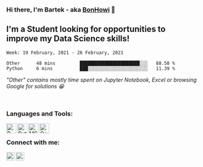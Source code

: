 ### Hi there, I'm Bartek - aka [BonHowi][linkedin] 👋


## I'm a Student looking for opportunities to improve my Data Science skills!



<!--START_SECTION:waka-->
```text
Week: 19 February, 2021 - 26 February, 2021

Other      48 mins         ██████████████████████░░░   88.58 % 
Python     6 mins          ███░░░░░░░░░░░░░░░░░░░░░░   11.39 % 
```
<!--END_SECTION:waka-->
*"Other" contains mostly time spent on Jupyter Notebook, Excel or browsing Google for solutions :grin:*

<br />

### Languages and Tools:

[<img align="left" alt="R" width="26px" src="https://upload.wikimedia.org/wikipedia/commons/thumb/1/1b/R_logo.svg/1280px-R_logo.svg.png" />][linkedin]
[<img align="left" alt="Python" width="26px" src="https://www.marinedatascience.co/img/software/logo_python.png" />][linkedin]
[<img align="left" alt="MSSQL" width="26px" src="https://user-images.githubusercontent.com/4249331/52232852-e2c4f780-28bd-11e9-835d-1e3cf3e43888.png" />][linkedin]
[<img align="left" alt="C++" width="26px" src="https://i.pinimg.com/originals/99/f8/87/99f887833c475448723d3c9ac16c179b.png" />][linkedin]

<br />

### Connect with me:

[<img align="left" alt="codeSTACKr | LinkedIn" width="22px" src="https://cdn.jsdelivr.net/npm/simple-icons@v3/icons/linkedin.svg" />][linkedin]
[<img align="left" alt="codeSTACKr | Instagram" width="22px" src="https://cdn.jsdelivr.net/npm/simple-icons@v3/icons/instagram.svg" />][instagram]

<br />
<br />



[instagram]: https://www.instagram.com/bonhowi/
[linkedin]: https://www.linkedin.com/in/bartoszadamiec/

